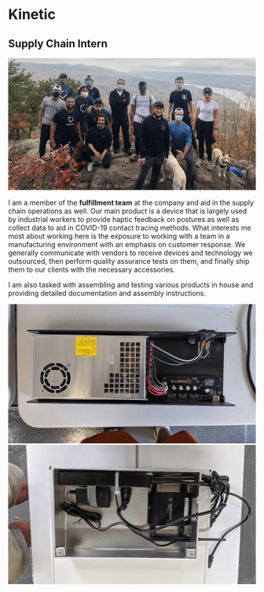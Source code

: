 # Kinetic

## Supply Chain Intern

![Kinetic Image](/images/kinetic-1.png)

I am a member of the **fulfillment team** at the company and aid in the supply chain operations as well. Our main product is a device that is largely used by industrial workers to provide haptic feedback on postures as well as collect data to aid in COVID-19 contact tracing methods. What interests me most about working here is the exposure to working with a team in a manufacturing environment with an emphasis on customer response. We generally communicate with vendors to receive devices and technology we outsourced, then perform quality assurance tests on them, and finally ship them to our clients with the necessary accessories.

I am also tasked with assembling and testing various products in house and providing detailed documentation and assembly instructions.

![Kinetic Image 2](/images/kinetic-2.png)
![Kinetic Image 3](/images/kinetic-3.png)
